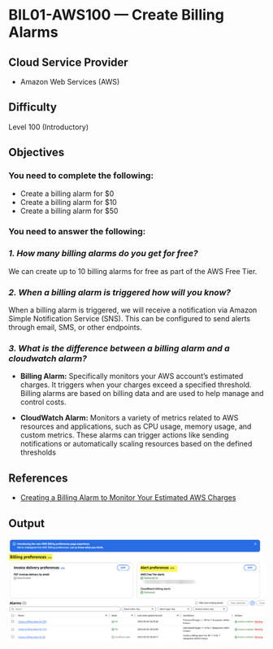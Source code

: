 # BIL01-AWS100 — Create Billing Alarms

## Cloud Service Provider
* Amazon Web Services (AWS)

## Difficulty
Level 100 (Introductory)

## Objectives

###  You need to complete the following:

* Create a billing alarm for $0
* Create a billing alarm for $10
* Create a billing alarm for $50

###  You need to answer the following: 

### ***1. How many billing alarms do you get for free?***

We can create up to 10 billing alarms for free as part of the AWS Free Tier.

### ***2. When a billing alarm is triggered how will you know?***

When a billing alarm is triggered, we will receive a notification via Amazon Simple Notification Service (SNS). This can be configured to send alerts through email, SMS, or other endpoints.

### ***3. What is the difference between a billing alarm and a cloudwatch alarm?***

* **Billing Alarm:** Specifically monitors your AWS account’s estimated charges. It triggers when your charges exceed a specified threshold. Billing alarms are based on billing data and are used to help manage and control costs.

* **CloudWatch Alarm:** Monitors a variety of metrics related to AWS resources and applications, such as CPU usage, memory usage, and custom metrics. These alarms can trigger actions like sending notifications or automatically scaling resources based on the defined thresholds

## References

* [Creating a Billing Alarm to Monitor Your Estimated AWS Charges](https://docs.aws.amazon.com/AmazonCloudWatch/latest/monitoring/monitor_estimated_charges_with_cloudwatch.html)

## Output
![alt text](image.png)
![alt text](alarm.png)